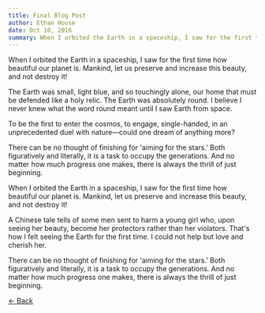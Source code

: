 ```yaml
---
title: Final Blog Post
author: Ethan House
date: Oct 10, 2016
summary: When I orbited the Earth in a spaceship, I saw for the first time how beautiful our planet is. Mankind, let us preserve and increase this beauty, and not destroy it!
---
```


When I orbited the Earth in a spaceship, I saw for the first time how beautiful
our planet is. Mankind, let us preserve and increase this beauty, and not
destroy it!

The Earth was small, light blue, and so touchingly alone, our home that must be
defended like a holy relic. The Earth was absolutely round. I believe I never
knew what the word round meant until I saw Earth from space.

To be the first to enter the cosmos, to engage, single-handed, in an
unprecedented duel with nature—could one dream of anything more?

There can be no thought of finishing for ‘aiming for the stars.’ Both
figuratively and literally, it is a task to occupy the generations. And no
matter how much progress one makes, there is always the thrill of just
beginning.

When I orbited the Earth in a spaceship, I saw for the first time how beautiful
our planet is. Mankind, let us preserve and increase this beauty, and not
destroy it!

A Chinese tale tells of some men sent to harm a young girl who, upon seeing her
beauty, become her protectors rather than her violators. That's how I felt
seeing the Earth for the first time. I could not help but love and cherish her.

There can be no thought of finishing for ‘aiming for the stars.’ Both
figuratively and literally, it is a task to occupy the generations. And no
matter how much progress one makes, there is always the thrill of just
beginning.

[<- Back](/blog)
